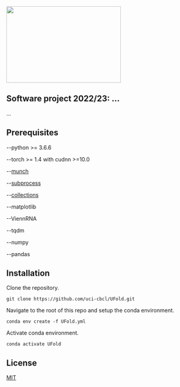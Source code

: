 <img src='https://github.com/uci-cbcl/UFold/blob/main/ufold/UFold_logonew1.png' width=300 height=200>


## Software project 2022/23: ...

...


## Prerequisites
--python >= 3.6.6

--torch >= 1.4 with cudnn >=10.0

--[munch](https://pypi.org/project/munch/2.0.2/)

--[subprocess](https://docs.python.org/3/library/subprocess.html)

--[collections](https://docs.python.org/2.7/library/collections.html#)

--matplotlib

--ViennRNA

--tqdm

--numpy

--pandas

## Installation 
Clone the repository.

```
git clone https://github.com/uci-cbcl/UFold.git
```

Navigate to the root of this repo and setup the conda environment.

```
conda env create -f UFold.yml
```

Activate conda environment.

```
conda activate UFold
``` 

## License

[MIT](https://choosealicense.com/licenses/mit/)




